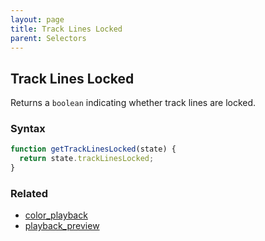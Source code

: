 ```yaml
---
layout: page
title: Track Lines Locked
parent: Selectors
---
```


## Track Lines Locked

Returns a `boolean` indicating whether track lines are locked.

### Syntax

```js
function getTrackLinesLocked(state) {
  return state.trackLinesLocked;
}
```

### Related

- [color_playback](./color_playback.md)
- [playback_preview](./playback_preview.md)
